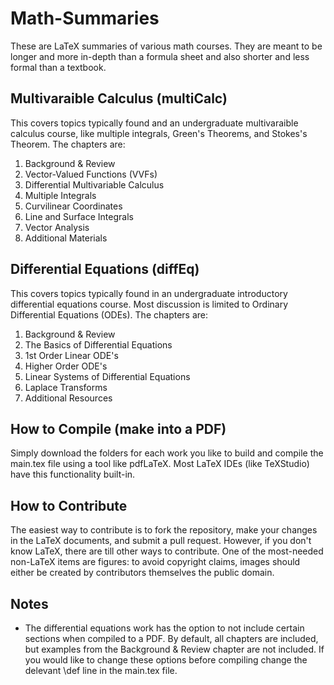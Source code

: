 # Math-Summaries
These are LaTeX summaries of various math courses. They are meant to be longer and more in-depth than a formula sheet and also shorter and less formal than a textbook.

## Multivaraible Calculus (multiCalc)
This covers topics typically found and an undergraduate multivaraible calculus course, like multiple integrals, Green's Theorems, and Stokes's Theorem.
The chapters are:
1. Background & Review
2. Vector-Valued Functions (VVFs)
3. Differential Multivariable Calculus
4. Multiple Integrals
5. Curvilinear Coordinates
6. Line and Surface Integrals
7. Vector Analysis
8. Additional Materials

## Differential Equations (diffEq)
This covers topics typically found in an undergraduate introductory differential equations course. Most discussion is limited to Ordinary Differential Equations (ODEs).
The chapters are:
1. Background & Review
2. The Basics of Differential Equations
3. 1st Order Linear ODE's
4. Higher Order ODE's
5. Linear Systems of Differential Equations
6. Laplace Transforms
7. Additional Resources

## How to Compile (make into a PDF)
Simply download the folders for each work you like to build and compile the main.tex file using a tool like pdfLaTeX. Most LaTeX IDEs (like TeXStudio) have this functionality built-in.

## How to Contribute
The easiest way to contribute is to fork the repository, make your changes in the LaTeX documents, and submit a pull request. However, if you don't know LaTeX, there are till other ways to contribute. One of the most-needed non-LaTeX items are figures: to avoid copyright claims, images should either be created by contributors themselves the public domain.

## Notes
* The differential equations work has the option to not include certain sections when compiled to a PDF. By default, all chapters are included, but examples from the Background & Review chapter are not included. If you would like to change these options before compiling change the delevant \\def line in the main.tex file.
